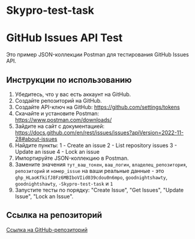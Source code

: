 # Skypro-test-task

# GitHub Issues API Test

Это пример JSON-коллекции Postman для тестирования GitHub Issues API.

## Инструкции по использованию

1. Убедитесь, что у вас есть аккаунт на GitHub.
2. Создайте репозиторий на GitHub.
3. Создайте API-ключ на GitHub: https://github.com/settings/tokens
4. Скачайте и установите Postman: https://www.postman.com/downloads/
5. Зайдите на сайт с документацией: https://docs.github.com/en/rest/issues/issues?apiVersion=2022-11-28#about-issues
6. Найдите пункты:
  1 - Create an issue
  2 - List repository issues
  3 - Update an issue
  4 - Lock an issue
8. Импортируйте JSON-коллекцию в Postman.
9. Замените значения `тут_ваш_токен`, `ваш_логин`, `владелец_репозитория`, `репозиторий` и `номер_issue` на ваши реальные данные - это `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`, `goodnightshawty`, `goodnightshawty`, `-Skypro-test-task` и `1`
10. Запустите тесты по порядку: "Create Issue", "Get Issues", "Update Issue", "Lock an Issue".

## Ссылка на репозиторий

[Ссылка на GitHub-репозиторий](https://github.com/goodnightshawty/-Skypro-test-task)
